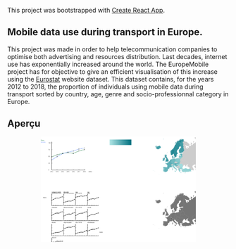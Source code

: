 This project was bootstrapped with [Create React App](https://github.com/facebookincubator/create-react-app).
## Mobile data use during transport in Europe.
This project was made in order to help telecommunication companies to optimise both advertising and resources distribution. Last decades, internet use has exponentially increased around the world. The EuropeMobile project has for objective to give an efficient visualisation of this increase using the [Eurostat](https://ec.europa.eu/eurostat/fr/data/database) website dataset. This dataset contains, for the years 2012 to 2018, the proportion of individuals using mobile data during transport sorted by country, age, genre and socio-professionnal category in Europe.
## Aperçu
<p align="center">
	<img src="src/appercu.png" width="70%" height="auto"/>
</p>
